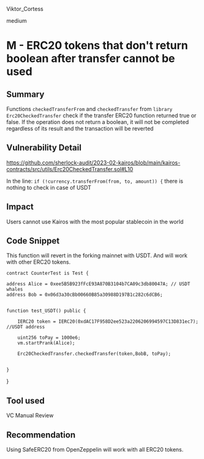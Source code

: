 Viktor_Cortess

medium

# M - ERC20 tokens that don't return boolean after transfer cannot be used

## Summary
Functions `checkedTransferFrom` and `checkedTransfer` from `library Erc20CheckedTransfer` check if the transfer ERC20 function returned true or false. If the operation does not return a boolean, it will not be completed regardless of its result and the transaction will be reverted

## Vulnerability Detail
https://github.com/sherlock-audit/2023-02-kairos/blob/main/kairos-contracts/src/utils/Erc20CheckedTransfer.sol#L10

In the line: `if (!currency.transferFrom(from, to, amount)) {` there is nothing to check in case of USDT

## Impact

Users cannot use Kairos with the most popular stablecoin in the world

## Code Snippet

This function will revert in the forking mainnet with USDT. And will work with other ERC20 tokens.

    contract CounterTest is Test {
   
    address Alice = 0xee5B5B923fFcE93A870B3104b7CA09c3db80047A; // USDT whales
    address Bob = 0x06d3a30cBb00660B85a30988D197B1c282c6dCB6;

    
    function test_USDT() public {
        
        IERC20 token = IERC20(0xdAC17F958D2ee523a2206206994597C13D831ec7); //USDT address
       
        uint256 toPay = 1000e6;
        vm.startPrank(Alice);
   
        Erc20CheckedTransfer.checkedTransfer(token,BobB, toPay);
 
        
    }

  
}


## Tool used
VC
Manual Review

## Recommendation

Using SafeERC20 from OpenZeppelin will work with all ERC20 tokens.
